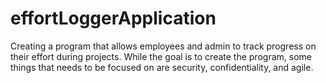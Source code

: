 # effortLoggerApplication
Creating a program that allows employees and admin to track progress on their effort during projects. While the goal is to create the program, some things that needs to be focused on are security, confidentiality, and agile. 

